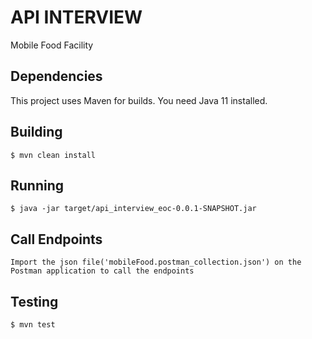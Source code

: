 # API INTERVIEW
 Mobile Food Facility



## Dependencies

This project uses Maven for builds.
You need Java 11 installed.


## Building

```
$ mvn clean install
```

## Running

```
$ java -jar target/api_interview_eoc-0.0.1-SNAPSHOT.jar
```

## Call Endpoints

```
Import the json file('mobileFood.postman_collection.json') on the Postman application to call the endpoints
```

## Testing

```
$ mvn test
```


